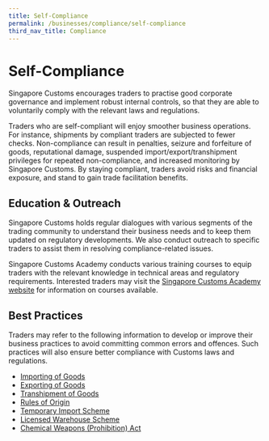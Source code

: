 ```yaml
---
title: Self-Compliance 
permalink: /businesses/compliance/self-compliance
third_nav_title: Compliance
---
```


# Self-Compliance

Singapore Customs encourages traders to practise good corporate governance and implement robust internal controls, so that they are able to voluntarily comply with the relevant laws and regulations.

Traders who are self-compliant will enjoy smoother business operations. For instance, shipments by compliant traders are subjected to fewer checks. Non-compliance can result in penalties, seizure and forfeiture of goods, reputational damage, suspended import/export/transhipment privileges for repeated non-compliance, and increased monitoring by Singapore Customs. By staying compliant, traders avoid risks and financial exposure, and stand to gain trade facilitation benefits.

## Education & Outreach

Singapore Customs holds regular dialogues with various segments of the trading community to understand their business needs and to keep them updated on regulatory developments. We also conduct outreach to specific traders to assist them in resolving compliance-related issues.

Singapore Customs Academy conducts various training courses to equip traders with the relevant knowledge in technical areas and regulatory requirements. Interested traders may visit the  [Singapore Customs Academy website](http://www.customsacademy.gov.sg/)  for information on courses available.

## Best Practices

Traders may refer to the following information to develop or improve their business practices to avoid committing common errors and offences. Such practices will also ensure better compliance with Customs laws and regulations.

-   [Importing of Goods](https://www.customs.gov.sg/businesses/importing-goods/import-procedures#Best)
-   [Exporting of Goods](https://www.customs.gov.sg/businesses/exporting-goods/export-procedures#Best)
-   [Transhipment of Goods](https://www.customs.gov.sg/businesses/transhipping-goods/transhipment-procedures#Best)
-   [Rules of Origin](https://www.customs.gov.sg/businesses/exporting-goods/certificates-of-origin#Best)
-   [Temporary Import Scheme](https://www.customs.gov.sg/businesses/importing-goods/temporary-import-scheme#Best)
-   [Licensed Warehouse Scheme](https://www.customs.gov.sg/businesses/customs-schemes-licences-framework/licensed-warehouse-scheme#Best)
-   [Chemical Weapons (Prohibition) Act](https://www.customs.gov.sg/businesses/chemical-weapons-convention/offences#Best)
